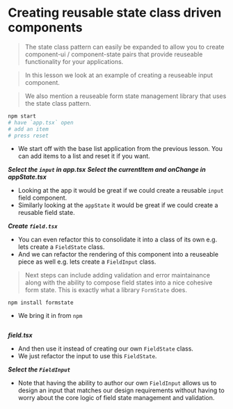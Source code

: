 # Creating reusable state class driven components 

> The state class pattern can easily be expanded to allow you to create component-ui / component-state pairs that provide reuseable functionality for your applications. 

> In this lesson we look at an example of creating a reuseable input component. 

> We also mention a reuseable form state management library that uses the state class pattern. 

```bash
npm start 
# have `app.tsx` open
# add an item 
# press reset 
```
* We start off with the base list application from the previous lesson. You can add items to a list and reset it if you want. 


***Select the `input` in app.tsx***
***Select the currentItem and onChange in appState.tsx***
* Looking at the app it would be great if we could create a reusable `input` field component. 
* Similarly looking at the `appState` it would be great if we could create a reusable field state. 

***Create `field.tsx`***
* You can even refactor this to consolidate it into a class of its own e.g. lets create a `FieldState` class. 
* And we can refactor the rendering of this component into a reuseable piece as well e.g. lets create a `FieldInput` class. 


> Next steps can include adding validation and error maintainance along with the ability to compose field states into a nice cohesive form state. This is exactly what a library `FormState` does. 

```
npm install formstate
```
* We bring it in from `npm`

```
```
***field.tsx***
* And then use it instead of creating our own `FieldState` class. 
* We just refactor the input to use this `FieldState`. 


***Select the `FieldInput`***
* Note that having the ability to author our own `FieldInput` allows us to design an input that matches our design requirements without having to worry about the core logic of field state management and validation.
